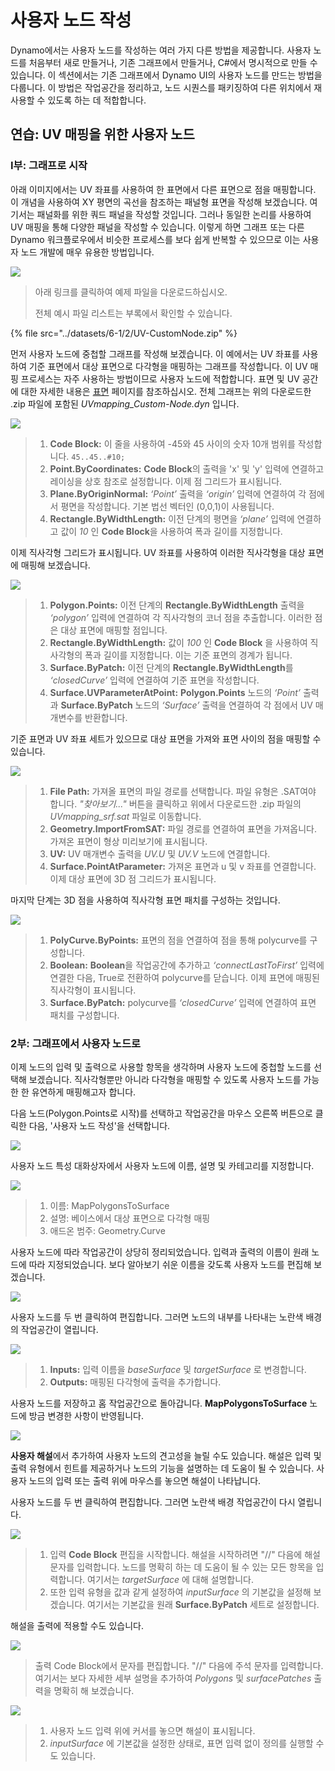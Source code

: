 # 사용자 노드 작성

Dynamo에서는 사용자 노드를 작성하는 여러 가지 다른 방법을 제공합니다. 사용자 노드를 처음부터 새로 만들거나, 기존 그래프에서 만들거나, C#에서 명시적으로 만들 수 있습니다. 이 섹션에서는 기존 그래프에서 Dynamo UI의 사용자 노드를 만드는 방법을 다룹니다. 이 방법은 작업공간을 정리하고, 노드 시퀀스를 패키징하여 다른 위치에서 재사용할 수 있도록 하는 데 적합합니다.

## 연습: UV 매핑을 위한 사용자 노드

### I부: 그래프로 시작

아래 이미지에서는 UV 좌표를 사용하여 한 표면에서 다른 표면으로 점을 매핑합니다. 이 개념을 사용하여 XY 평면의 곡선을 참조하는 패널형 표면을 작성해 보겠습니다. 여기서는 패널화를 위한 쿼드 패널을 작성할 것입니다. 그러나 동일한 논리를 사용하여 UV 매핑을 통해 다양한 패널을 작성할 수 있습니다. 이렇게 하면 그래프 또는 다른 Dynamo 워크플로우에서 비슷한 프로세스를 보다 쉽게 반복할 수 있으므로 이는 사용자 노드 개발에 매우 유용한 방법입니다.

![](../images/6-1/2/customnodeforuvmappingptI-01.jpg)

> 아래 링크를 클릭하여 예제 파일을 다운로드하십시오.
>
> 전체 예시 파일 리스트는 부록에서 확인할 수 있습니다.

{% file src="../datasets/6-1/2/UV-CustomNode.zip" %}

먼저 사용자 노드에 중첩할 그래프를 작성해 보겠습니다. 이 예에서는 UV 좌표를 사용하여 기준 표면에서 대상 표면으로 다각형을 매핑하는 그래프를 작성합니다. 이 UV 매핑 프로세스는 자주 사용하는 방법이므로 사용자 노드에 적합합니다. 표면 및 UV 공간에 대한 자세한 내용은 [표면](../../5\_essential\_nodes\_and\_concepts/5-2\_geometry-for-computational-design/5-surfaces.md) 페이지를 참조하십시오. 전체 그래프는 위의 다운로드한 .zip 파일에 포함된 _UVmapping_Custom-Node.dyn_ 입니다.

![](../images/6-1/2/customnodeforuvmappingptI-02.jpg)

> 1. **Code Block:** 이 줄을 사용하여 -45와 45 사이의 숫자 10개 범위를 작성합니다. `45..45..#10;`
> 2. **Point.ByCoordinates:** **Code Block**의 출력을 'x' 및 'y' 입력에 연결하고 레이싱을 상호 참조로 설정합니다. 이제 점 그리드가 표시됩니다.
> 3. **Plane.ByOriginNormal:** _‘Point’_ 출력을 _‘origin’_ 입력에 연결하여 각 점에서 평면을 작성합니다. 기본 법선 벡터인 (0,0,1)이 사용됩니다.
> 4. **Rectangle.ByWidthLength:** 이전 단계의 평면을 _‘plane’_ 입력에 연결하고 값이 _10_ 인 **Code Block**을 사용하여 폭과 길이를 지정합니다.

이제 직사각형 그리드가 표시됩니다. UV 좌표를 사용하여 이러한 직사각형을 대상 표면에 매핑해 보겠습니다.

![](../images/6-1/2/customnodeforuvmappingptI-03.jpg)

> 1. **Polygon.Points:** 이전 단계의 **Rectangle.ByWidthLength** 출력을 _‘polygon’_ 입력에 연결하여 각 직사각형의 코너 점을 추출합니다. 이러한 점은 대상 표면에 매핑할 점입니다.
> 2. **Rectangle.ByWidthLength:** 값이 _100_ 인 **Code Block** 을 사용하여 직사각형의 폭과 길이를 지정합니다. 이는 기준 표면의 경계가 됩니다.
> 3. **Surface.ByPatch:** 이전 단계의 **Rectangle.ByWidthLength**를 _‘closedCurve’_ 입력에 연결하여 기준 표면을 작성합니다.
> 4. **Surface.UVParameterAtPoint:** **Polygon.Points** 노드의 _‘Point’_ 출력과 **Surface.ByPatch** 노드의 _‘Surface’_ 출력을 연결하여 각 점에서 UV 매개변수를 반환합니다.

기준 표면과 UV 좌표 세트가 있으므로 대상 표면을 가져와 표면 사이의 점을 매핑할 수 있습니다.

![](../images/6-1/2/customnodeforuvmappingptI-04.jpg)

> 1. **File Path:** 가져올 표면의 파일 경로를 선택합니다. 파일 유형은 .SAT여야 합니다. _"찾아보기..."_ 버튼을 클릭하고 위에서 다운로드한 .zip 파일의 _UVmapping_srf.sat_ 파일로 이동합니다.
> 2. **Geometry.ImportFromSAT:** 파일 경로를 연결하여 표면을 가져옵니다. 가져온 표면이 형상 미리보기에 표시됩니다.
> 3. **UV:** UV 매개변수 출력을 _UV.U_ 및 _UV.V_ 노드에 연결합니다.
> 4. **Surface.PointAtParameter:** 가져온 표면과 u 및 v 좌표를 연결합니다. 이제 대상 표면에 3D 점 그리드가 표시됩니다.

마지막 단계는 3D 점을 사용하여 직사각형 표면 패치를 구성하는 것입니다.

![](../images/6-1/2/customnodeforuvmappingptI-05.jpg)

> 1. **PolyCurve.ByPoints:** 표면의 점을 연결하여 점을 통해 polycurve를 구성합니다.
> 2. **Boolean:** **Boolean**을 작업공간에 추가하고 _‘connectLastToFirst’_ 입력에 연결한 다음, True로 전환하여 polycurve를 닫습니다. 이제 표면에 매핑된 직사각형이 표시됩니다.
> 3. **Surface.ByPatch:** polycurve를 _‘closedCurve’_ 입력에 연결하여 표면 패치를 구성합니다.

### 2부: 그래프에서 사용자 노드로

이제 노드의 입력 및 출력으로 사용할 항목을 생각하며 사용자 노드에 중첩할 노드를 선택해 보겠습니다. 직사각형뿐만 아니라 다각형을 매핑할 수 있도록 사용자 노드를 가능한 한 유연하게 매핑해고자 합니다.

다음 노드(Polygon.Points로 시작)를 선택하고 작업공간을 마우스 오른쪽 버튼으로 클릭한 다음, '사용자 노드 작성'을 선택합니다.

![](../images/6-1/2/customnodeforuvmappingptII-01.jpg)

사용자 노드 특성 대화상자에서 사용자 노드에 이름, 설명 및 카테고리를 지정합니다.

![](../images/6-1/2/customnodeforuvmappingptII-02.jpg)

> 1. 이름: MapPolygonsToSurface
> 2. 설명: 베이스에서 대상 표면으로 다각형 매핑
> 3. 애드온 범주: Geometry.Curve

사용자 노드에 따라 작업공간이 상당히 정리되었습니다. 입력과 출력의 이름이 원래 노드에 따라 지정되었습니다. 보다 알아보기 쉬운 이름을 갖도록 사용자 노드를 편집해 보겠습니다.

![](../images/6-1/2/customnodeforuvmappingptII-03.jpg)

사용자 노드를 두 번 클릭하여 편집합니다. 그러면 노드의 내부를 나타내는 노란색 배경의 작업공간이 열립니다.

![](../images/6-1/2/customnodeforuvmappingptII-04.jpg)

> 1. **Inputs:** 입력 이름을 _baseSurface_ 및 _targetSurface_ 로 변경합니다.
> 2. **Outputs:** 매핑된 다각형에 출력을 추가합니다.

사용자 노드를 저장하고 홈 작업공간으로 돌아갑니다. **MapPolygonsToSurface** 노드에 방금 변경한 사항이 반영됩니다.

![](../images/6-1/2/customnodeforuvmappingptII-05.jpg)

**사용자 해설**에서 추가하여 사용자 노드의 견고성을 늘릴 수도 있습니다. 해설은 입력 및 출력 유형에서 힌트를 제공하거나 노드의 기능을 설명하는 데 도움이 될 수 있습니다. 사용자 노드의 입력 또는 출력 위에 마우스를 놓으면 해설이 나타납니다.

사용자 노드를 두 번 클릭하여 편집합니다. 그러면 노란색 배경 작업공간이 다시 열립니다.

![](../images/6-1/2/customnodeforuvmappingptII-06.jpg)

> 1. 입력 **Code Block** 편집을 시작합니다. 해설을 시작하려면 "//" 다음에 해설 문자를 입력합니다. 노드를 명확히 하는 데 도움이 될 수 있는 모든 항목을 입력합니다. 여기서는 _targetSurface_ 에 대해 설명합니다.
> 2. 또한 입력 유형을 값과 같게 설정하여 _inputSurface_ 의 기본값을 설정해 보겠습니다. 여기서는 기본값을 원래 **Surface.ByPatch** 세트로 설정합니다.

해설을 출력에 적용할 수도 있습니다.

![](../images/6-1/2/customnodeforuvmappingptII-07.jpg)

> 출력 Code Block에서 문자를 편집합니다. "//" 다음에 주석 문자를 입력합니다. 여기서는 보다 자세한 세부 설명을 추가하여 _Polygons_ 및 _surfacePatches_ 출력을 명확히 해 보겠습니다.

![](../images/6-1/2/customnodeforuvmappingptII-08.jpg)

> 1. 사용자 노드 입력 위에 커서를 놓으면 해설이 표시됩니다.
> 2. _inputSurface_ 에 기본값을 설정한 상태로, 표면 입력 없이 정의를 실행할 수도 있습니다.
